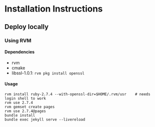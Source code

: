 # Installation Instructions
## Deploy locally
### Using RVM
#### Dependencies
 - rvm
 - cmake
 - libssl-1.0.1: `rvm pkg install openssl`
#### Usage
```
rvm install ruby-2.7.4 --with-openssl-dir=$HOME/.rvm/usr    # needs login shell to work
rvm use 2.7.4
rvm gemset create pages
rvm use 2.7.4@pages
bundle install
bundle exec jekyll serve --livereload
```

